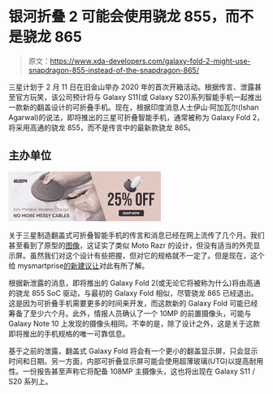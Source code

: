 # 银河折叠 2 可能会使用骁龙 855，而不是骁龙 865

> 原文：<https://www.xda-developers.com/galaxy-fold-2-might-use-snapdragon-855-instead-of-the-snapdragon-865/>

三星计划于 2 月 11 日在旧金山举办 2020 年的首次开箱活动。根据传言、泄露甚至官方玩笑，该公司预计将与 Galaxy S11(或 Galaxy S20)系列智能手机一起推出一款新的翻盖设计的可折叠手机。现在，根据印度消息人士伊山·阿加瓦尔(Ishan Agarwal)的说法，即将推出的三星可折叠智能手机，通常被称为 Galaxy Fold 2，将采用高通的骁龙 855，而不是传言中的最新款骁龙 865。

## 主办单位

[![](img/33aac599f99a812d9f9585a9305fb10c.png)](https://www.amazon.com/dp/B07ZCQJ7VM?tag=xda-6agf7fu-20&ascsubtag=UUxdaUeUpU27003&asc_refurl=https%3A%2F%2Fwww.xda-developers.com%2Fgalaxy-fold-2-might-use-snapdragon-855-instead-of-the-snapdragon-865%2F&asc_campaign=Short-Term)

关于三星制造翻盖式可折叠智能手机的传言和消息已经在网上流传了几个月。我们甚至看到了原型的[图像](https://www.xda-developers.com/samsungs-clamshell-folding-phone-leaks-in-multiple-live-images/)，这证实了类似 Moto Razr 的设计，但没有适当的外壳显示屏。虽然我们对这个设计有些把握，但对它的规格就不一定了。但是现在，这个给 mysmartprise[的新建议让](https://www.mysmartprice.com/gear/samsung-galaxy-s20/)对此有所了解。

根据新泄露的消息，即将推出的 Galaxy Fold 2(或无论它将被称为什么)将由高通的骁龙 855 SoC 驱动，与最初的 Galaxy Fold 相似，尽管骁龙 865 已经退出。这是因为可折叠手机需要更多的时间来开发，而这款新的 Galaxy Fold 可能已经筹备了至少六个月。此外，情报人员确认了一个 10MP 的前置摄像头，可能与 Galaxy Note 10 上发现的摄像头相同。不幸的是，除了设计之外，这是关于这款即将推出的手机规格的唯一可靠信息。

基于之前的泄露，翻盖式 Galaxy Fold 将会有一个更小的翻盖显示屏，只会显示时间和日期。另一方面，内部可折叠显示屏可能会使用超薄玻璃(UTG)以提高耐用性。一份报告甚至声称它将配备 108MP 主摄像头，这也将出现在 Galaxy S11 / S20 系列上。